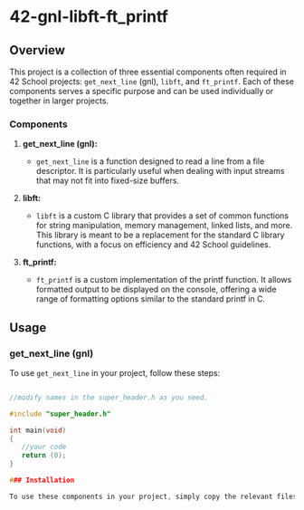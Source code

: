 # 42-gnl-libft-ft_printf

## Overview

This project is a collection of three essential components often required in 42 School projects: `get_next_line` (gnl), `libft`, and `ft_printf`. Each of these components serves a specific purpose and can be used individually or together in larger projects.

### Components

1. **get_next_line (gnl):**
   - `get_next_line` is a function designed to read a line from a file descriptor. It is particularly useful when dealing with input streams that may not fit into fixed-size buffers.

2. **libft:**
   - `libft` is a custom C library that provides a set of common functions for string manipulation, memory management, linked lists, and more. This library is meant to be a replacement for the standard C library functions, with a focus on efficiency and 42 School guidelines.

3. **ft_printf:**
   - `ft_printf` is a custom implementation of the printf function. It allows formatted output to be displayed on the console, offering a wide range of formatting options similar to the standard printf in C.

## Usage

### get_next_line (gnl)

To use `get_next_line` in your project, follow these steps:

```c

//modify names in the super_header.h as you need.

#include "super_header.h"

int main(void)
{
   //your code
   return (0);
}

### Installation

To use these components in your project, simply copy the relevant files into your project directory and include the corresponding header files in your source code.
